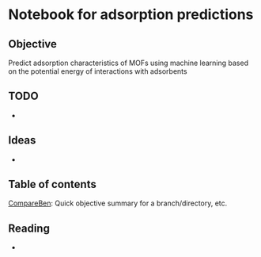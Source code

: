 Notebook for adsorption predictions
===========================

Objective
---------
Predict adsorption characteristics of MOFs using machine learning based on the potential energy of interactions with adsorbents


TODO
----
* 


Ideas
-----
* 



Table of contents
-----------------

[CompareBen](CompareBen/README.md): Quick objective summary for a branch/directory, etc.


Reading
-------
* 

